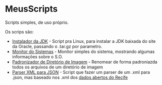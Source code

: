 MeusScripts
===========

Scripts simples, de uso próprio.

Os scrips são:

- [Instalador da JDK](https://github.com/frankjuniorr/MeusScripts/tree/master/instalador_da_jdk) - Script pra Linux, para instalar a JDK baixada do site da Oracle, passando o .tar.gz por parametro.
- [Monitor do Sistemas](https://github.com/frankjuniorr/MeusScripts/tree/master/monitor_do_sistema) - Monitor simples do sistema, mostrando algumas informações sobre o S.O.
- [Padronizador de Diretório de Imagem](https://github.com/frankjuniorr/MeusScripts/tree/master/padronizador_de_diretorio_de_imagem) - Renomear de forma padroniazda todos os arquivos de um diretório de imagem
- [Parser XML para JSON](https://github.com/frankjuniorr/MeusScripts/tree/master/parser_xml_to_json) - Script que fazer um parser de um .xml para .json, mas baseado nos .xml dos [dados abertos do Recife](http://dados.recife.pe.gov.br/)
